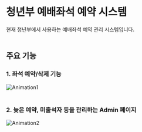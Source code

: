 # 청년부 예배좌석 예약 시스템

현재 청년부에서 사용하는 예배좌석 예약 관리 시스템입니다.<br /><br />

## 주요 기능

### 1. 좌석 예약/삭제 기능

![Animation1](https://github.com/yurjune/pc-youth-seats/assets/84958904/2ebc696e-d6b8-4c50-8341-a201cdc55b05)
<br/><br/>

### 2. 늦은 예약, 미출석자 등을 관리하는 Admin 페이지

![Animation2](https://github.com/yurjune/pc-youth-seats/assets/84958904/0071119b-9cf1-4fbb-9d92-4ff53023944e)
